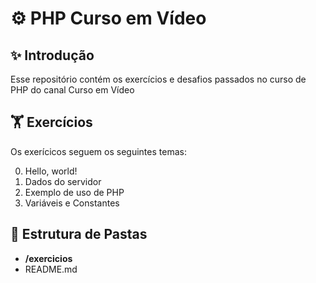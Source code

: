# ⚙️ PHP Curso em Vídeo

## ✨ Introdução

Esse repositório contém os exercícios e desafios passados no curso de PHP do canal Curso em Vídeo

## 🏋 Exercícios

Os exerícicos seguem os seguintes temas:

0. Hello, world!
1. Dados do servidor
2. Exemplo de uso de PHP
3. Variáveis e Constantes

## 📁 Estrutura de Pastas

- **/exercicios**
- README.md
